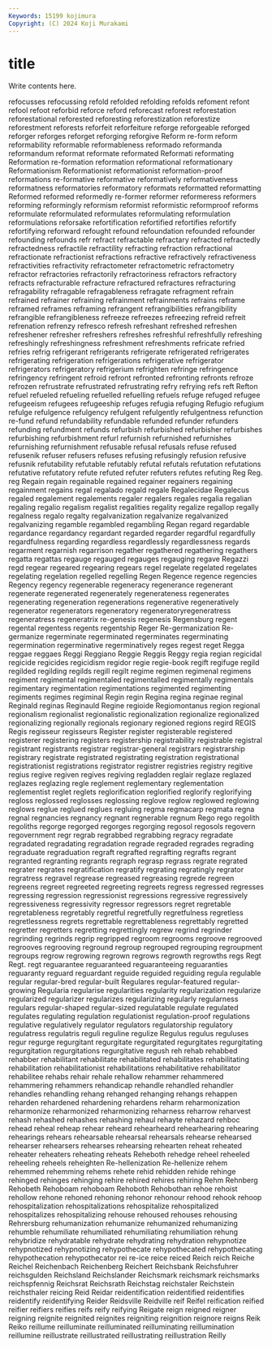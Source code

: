 ```yaml
---
Keywords: 15199 kojimura
Copyright: (C) 2024 Koji Murakami
---
```


# title

Write contents here.



 refocusses refocussing
refold refolded refolding refolds refoment refont refool refoot reforbid reforce
reford reforecast reforest reforestation reforestational reforested reforesting reforestization reforestize reforestment
reforests reforfeit reforfeiture reforge reforgeable reforged reforger reforges reforget reforging
reforgive Reform re-form reform reformability reformable reformableness reformado reformanda reformandum
reformat reformate reformated Reformati reformating Reformation re-formation reformation reformational reformationary
Reformationism Reformationist reformationist reformation-proof reformations re-formative reformative reformatively reformativeness reformatness
reformatories reformatory reformats reformatted reformatting Reformed reformed reformedly re-former reformer
reformeress reformers reforming reformingly reformism reformist reformistic reformproof reforms reformulate
reformulated reformulates reformulating reformulation reformulations reforsake refortification refortified refortifies refortify
refortifying reforward refought refound refoundation refounded refounder refounding refounds refr
refract refractable refractary refracted refractedly refractedness refractile refractility refracting refraction
refractional refractionate refractionist refractions refractive refractively refractiveness refractivities refractivity refractometer
refractometric refractometry refractor refractories refractorily refractoriness refractors refractory refracts refracturable
refracture refractured refractures refracturing refragability refragable refragableness refragate refragment refrain
refrained refrainer refraining refrainment refrainments refrains reframe reframed reframes reframing
refrangent refrangibilities refrangibility refrangible refrangibleness refreeze refreezes refreezing refreid refreit
refrenation refrenzy refresco refresh refreshant refreshed refreshen refreshener refresher refreshers
refreshes refreshful refreshfully refreshing refreshingly refreshingness refreshment refreshments refricate refried
refries refrig refrigerant refrigerants refrigerate refrigerated refrigerates refrigerating refrigeration refrigerations
refrigerative refrigerator refrigerators refrigeratory refrigerium refrighten refringe refringence refringency refringent
refroid refront refronted refronting refronts refroze refrozen refrustrate refrustrated refrustrating
refry refrying refs reft Refton refuel refueled refueling refuelled refuelling
refuels refuge refuged refugee refugeeism refugees refugeeship refuges refugia refuging
Refugio refugium refulge refulgence refulgency refulgent refulgently refulgentness refunction re-fund
refund refundability refundable refunded refunder refunders refunding refundment refunds refurbish
refurbished refurbisher refurbishes refurbishing refurbishment refurl refurnish refurnished refurnishes refurnishing
refurnishment refusable refusal refusals refuse refused refusenik refuser refusers refuses
refusing refusingly refusion refusive refusnik refutability refutable refutably refutal refutals
refutation refutations refutative refutatory refute refuted refuter refuters refutes refuting
Reg Reg. reg Regain regain regainable regained regainer regainers regaining
regainment regains regal regalado regald regale Regalecidae Regalecus regaled regalement
regalements regaler regalers regales regalia regalian regaling regalio regalism regalist
regalities regality regalize regallop regally regalness regalo regalty regalvanization regalvanize
regalvanized regalvanizing regamble regambled regambling Regan regard regardable regardance regardancy
regardant regarded regarder regardful regardfully regardfulness regarding regardless regardlessly regardlessness
regards regarment regarnish regarrison regather regathered regathering regathers regatta regattas
regauge regauged regauges regauging regave Regazzi regd regear regeared regearing
regears regel regelate regelated regelates regelating regelation regelled regelling Regen
Regence regence regencies Regency regency regenerable regeneracy regenerance regenerant regenerate
regenerated regenerately regenerateness regenerates regenerating regeneration regenerations regenerative regeneratively regenerator
regenerators regeneratory regeneratoryregeneratress regeneratress regeneratrix re-genesis regenesis Regensburg regent regental
regentess regents regentship Reger Re-germanization Re-germanize regerminate regerminated regerminates regerminating
regermination regerminative regerminatively reges regest reget Regga reggae reggaes Reggi
Reggiano Reggie Reggis Reggy regia regian regicidal regicide regicides regicidism
regidor regie regie-book regift regifuge regild regilded regilding regilds regill
regilt regime regimen regimenal regimens regiment regimental regimentaled regimentalled regimentally
regimentals regimentary regimentation regimentations regimented regimenting regiments regimes regiminal Regin
regin Regina regina reginae reginal Reginald reginas Reginauld Regine regioide
Regiomontanus region regional regionalism regionalist regionalistic regionalization regionalize regionalized regionalizing
regionally regionals regionary regioned regions regird REGIS Regis regisseur regisseurs
Register register registerable registered registerer registering registers registership registrability registrable
registral registrant registrants registrar registrar-general registrars registrarship registrary registrate registrated
registrating registration registrational registrationist registrations registrator registrer registries registry regitive
regius regive regiven regives regiving regladden reglair reglaze reglazed reglazes
reglazing regle reglement reglementary reglementation reglementist reglet reglets reglorification reglorified
reglorify reglorifying regloss reglossed reglosses reglossing reglove reglow reglowed reglowing
reglows reglue reglued reglues regluing regma regmacarp regmata regna regnal
regnancies regnancy regnant regnerable regnum Rego rego regolith regoliths regorge
regorged regorges regorging regosol regosols regovern regovernment regr regrab regrabbed
regrabbing regracy regradate regradated regradating regradation regrade regraded regrades regrading
regraduate regraduation regraft regrafted regrafting regrafts regrant regranted regranting regrants
regraph regrasp regrass regrate regrated regrater regrates regratification regratify regrating
regratingly regrator regratress regravel regrease regreased regreasing regrede regreen regreens
regreet regreeted regreeting regreets regress regressed regresses regressing regression regressionist
regressions regressive regressively regressiveness regressivity regressor regressors regret regretable regretableness
regretably regretful regretfully regretfulness regretless regretlessness regrets regrettable regrettableness regrettably
regretted regretter regretters regretting regrettingly regrew regrind regrinder regrinding regrinds
regrip regripped regroom regrooms regroove regrooved regrooves regrooving reground regroup
regrouped regrouping regroupment regroups regrow regrowing regrown regrows regrowth regrowths
regs Regt Regt. regt reguarantee reguaranteed reguaranteeing reguaranties reguaranty reguard
reguardant reguide reguided reguiding regula regulable regular regular-bred regular-built Regulares
regular-featured regular-growing Regularia regularise regularities regularity regularization regularize regularized regularizer
regularizes regularizing regularly regularness regulars regular-shaped regular-sized regulatable regulate regulated
regulates regulating regulation regulationist regulation-proof regulations regulative regulatively regulator regulators
regulatorship regulatory regulatress regulatris reguli reguline regulize Regulus regulus reguluses
regur regurge regurgitant regurgitate regurgitated regurgitates regurgitating regurgitation regurgitations regurgitative
regush reh rehab rehabbed rehabber rehabilitant rehabilitate rehabilitated rehabilitates rehabilitating
rehabilitation rehabilitationist rehabilitations rehabilitative rehabilitator rehabilitee rehabs rehair rehale rehallow
rehammer rehammered rehammering rehammers rehandicap rehandle rehandled rehandler rehandles rehandling
rehang rehanged rehanging rehangs rehappen reharden rehardened rehardening rehardens reharm
reharmonization reharmonize reharmonized reharmonizing reharness reharrow reharvest rehash rehashed rehashes
rehashing rehaul rehayte rehazard rehboc rehead reheal reheap rehear reheard
rehearheard rehearhearing rehearing rehearings rehears rehearsable rehearsal rehearsals rehearse rehearsed
rehearser rehearsers rehearses rehearsing rehearten reheat reheated reheater reheaters reheating
reheats Reheboth rehedge reheel reheeled reheeling reheels reheighten Re-hellenization Re-hellenize
rehem rehemmed rehemming rehems rehete rehid rehidden rehide rehinge rehinged
rehinges rehinging rehire rehired rehires rehiring Rehm Rehnberg Rehobeth Rehoboam
rehoboam Rehoboth Rehobothan rehoe rehoist rehollow rehone rehoned rehoning rehonor
rehonour rehood rehook rehoop rehospitalization rehospitalizations rehospitalize rehospitalized rehospitalizes rehospitalizing
rehouse rehoused rehouses rehousing Rehrersburg rehumanization rehumanize rehumanized rehumanizing rehumble
rehumiliate rehumiliated rehumiliating rehumiliation rehung rehybridize rehydratable rehydrate rehydrating rehydration
rehypnotize rehypnotized rehypnotizing rehypothecate rehypothecated rehypothecating rehypothecation rehypothecator rei re-ice
reice reiced Reich reich Reiche Reichel Reichenbach Reichenberg Reichert Reichsbank
Reichsfuhrer reichsgulden Reichsland Reichslander Reichsmark reichsmark reichsmarks reichspfennig Reichsrat Reichsrath
Reichstag reichstaler Reichstein reichsthaler reicing Reid Reidar reidentification reidentified reidentifies
reidentify reidentifying Reider Reidsville Reidville reif Reifel reification reified reifier
reifiers reifies reifs reify reifying Reigate reign reigned reigner reigning
reignite reignited reignites reigniting reignition reignore reigns Reik Reiko reillume
reilluminate reilluminated reilluminating reillumination reillumine reillustrate reillustrated reillustrating reillustration Reilly
